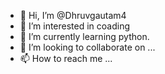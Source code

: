 - 👋 Hi, I’m @Dhruvgautam4
- 👀 I’m interested in coading 
- 🌱 I’m currently learning python.
- 💞️ I’m looking to collaborate on ...
- 📫 How to reach me ...

<!---
Dhruvgautam4/Dhruvgautam4 is a ✨ special ✨ repository because its `README.md` (this file) appears on your GitHub profile.
You can click the Preview link to take a look at your changes.
--->
